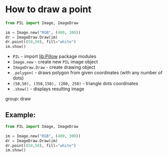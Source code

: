 # How to draw a point

```python
from PIL import Image, ImageDraw
  
im = Image.new("RGB", (400, 300))  
dr = ImageDraw.Draw(im)
dr.point((50,50), fill="white")
im.show()
```

- `PIL` - import [lib:Pillow](https://onelinerhub.com/python-pillow/how-to-install-python-pillow-module) package modules
- `Image.new` - create new `PIL` image object
- `ImageDraw.Draw` - create drawing object
- `.polygon(` - draws polygon from given coordinates (with any number of dots)
- `(50,50), (350,150), (200, 250)` - triangle dots coordinates
- `.show()` - displays resulting image

group: draw

## Example: 
```python
from PIL import Image, ImageDraw
  
im = Image.new("RGB", (400, 300))  
dr = ImageDraw.Draw(im)
dr.point((50,50), fill="white")
im.show()
```

